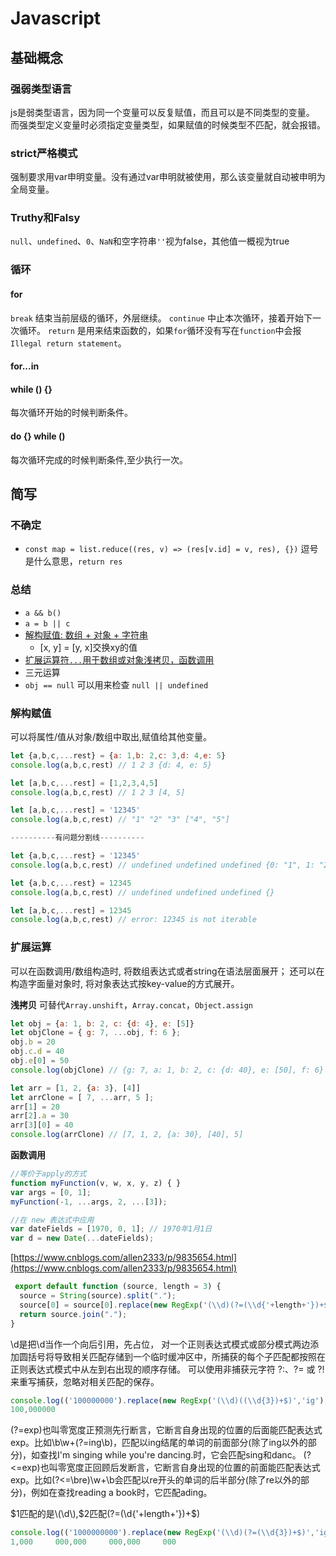 # Javascript

## 基础概念

### 强弱类型语言

js是弱类型语言，因为同一个变量可以反复赋值，而且可以是不同类型的变量。 而强类型定义变量时必须指定变量类型，如果赋值的时候类型不匹配，就会报错。

### strict严格模式

强制要求用var申明变量。没有通过var申明就被使用，那么该变量就自动被申明为全局变量。

### Truthy和Falsy

`null`、`undefined`、`0`、`NaN`和空字符串`''`视为false，其他值一概视为true

### 循环

#### for

`break` 结束当前层级的循环，外层继续。 `continue` 中止本次循环，接着开始下一次循环。 `return` 是用来结束函数的，如果`for`循环没有写在`function`中会报`Illegal return statement`。

#### for...in

#### while \(\) {}

每次循环开始的时候判断条件。

#### do {} while \(\)

每次循环完成的时候判断条件,至少执行一次。

## 简写

### 不确定

* `const map = list.reduce((res, v) => (res[v.id] = v, res), {})` 逗号是什么意思，`return res`

### 总结

* `a && b()`
* `a = b || c`
* [解构赋值: 数组 + 对象 + 字符串](./#解构赋值)
  * \[x, y\] = \[y, x\]交换xy的值
* [扩展运算符`...`用于数组或对象浅拷贝，函数调用](./#扩展运算符)
* 三元运算
* `obj == null` 可以用来检查 `null || undefined`

### 解构赋值

可以将属性/值从对象/数组中取出,赋值给其他变量。

```javascript
let {a,b,c,...rest} = {a: 1,b: 2,c: 3,d: 4,e: 5}
console.log(a,b,c,rest) // 1 2 3 {d: 4, e: 5}

let [a,b,c,...rest] = [1,2,3,4,5]
console.log(a,b,c,rest) // 1 2 3 [4, 5]

let [a,b,c,...rest] = '12345'
console.log(a,b,c,rest) // "1" "2" "3" ["4", "5"]

----------有问题分割线----------

let {a,b,c,...rest} = '12345'
console.log(a,b,c,rest) // undefined undefined undefined {0: "1", 1: "2", 2: "3", 3: "4", 4: "5"}

let {a,b,c,...rest} = 12345
console.log(a,b,c,rest) // undefined undefined undefined {}

let [a,b,c,...rest] = 12345
console.log(a,b,c,rest) // error: 12345 is not iterable
```

### 扩展运算

可以在函数调用/数组构造时, 将数组表达式或者string在语法层面展开； 还可以在构造字面量对象时, 将对象表达式按key-value的方式展开。

**浅拷贝** 可替代`Array.unshift`，`Array.concat`，`Object.assign`

```javascript
let obj = {a: 1, b: 2, c: {d: 4}, e: [5]}
let objClone = { g: 7, ...obj, f: 6 };
obj.b = 20
obj.c.d = 40
obj.e[0] = 50
console.log(objClone) // {g: 7, a: 1, b: 2, c: {d: 40}, e: [50], f: 6}

let arr = [1, 2, {a: 3}, [4]]
let arrClone = [ 7, ...arr, 5 ];
arr[1] = 20
arr[2].a = 30
arr[3][0] = 40
console.log(arrClone) // [7, 1, 2, {a: 30}, [40], 5]
```

**函数调用**

```javascript
//等价于apply的方式
function myFunction(v, w, x, y, z) { }
var args = [0, 1];
myFunction(-1, ...args, 2, ...[3]);

//在 new 表达式中应用
var dateFields = [1970, 0, 1]; // 1970年1月1日
var d = new Date(...dateFields);
```

[https://www.cnblogs.com/allen2333/p/9835654.html](https://www.cnblogs.com/allen2333/p/9835654.html)

```javascript
 export default function (source, length = 3) {
  source = String(source).split(".");
  source[0] = source[0].replace(new RegExp('(\\d)(?=(\\d{'+length+'})+$)','ig'),"$1,");
  return source.join(".");
}
```

\d是把\d当作一个向后引用，先占位， 对一个正则表达式模式或部分模式两边添加圆括号将导致相关匹配存储到一个临时缓冲区中，所捕获的每个子匹配都按照在正则表达式模式中从左到右出现的顺序存储。 可以使用非捕获元字符 ?:、?= 或 ?! 来重写捕获，忽略对相关匹配的保存。

```javascript
console.log(('100000000').replace(new RegExp('(\\d)((\\d{3})+$)','ig'),"$1,$2     "))
100,000000
```

\(?=exp\)也叫零宽度正预测先行断言，它断言自身出现的位置的后面能匹配表达式exp。比如\b\w+\(?=ing\b\)，匹配以ing结尾的单词的前面部分\(除了ing以外的部分\)，如查找I'm singing while you're dancing.时，它会匹配sing和danc。 \(?&lt;=exp\)也叫零宽度正回顾后发断言，它断言自身出现的位置的前面能匹配表达式exp。比如\(?&lt;=\bre\)\w+\b会匹配以re开头的单词的后半部分\(除了re以外的部分\)，例如在查找reading a book时，它匹配ading。

$1匹配的是\(\d\),$2匹配\(?=\(\d{'+length+'}\)+$\)

```javascript
console.log(('1000000000').replace(new RegExp('(\\d)(?=(\\d{3})+$)','ig'),"$1,$2     "))
1,000     000,000     000,000     000
```

